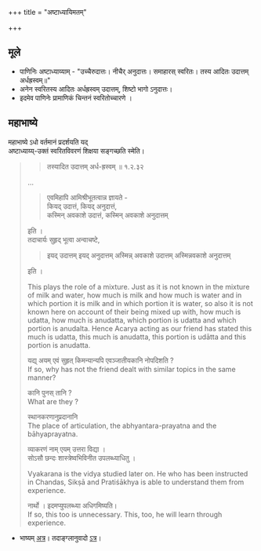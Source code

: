 +++
title = "अष्टाध्यायिमतम्"

+++

## मूले
- पाणिनिः अष्टाध्याय्याम् \- "उच्चैरुदात्तः। नीचैर् अनुदात्तः। समाहारस् स्वरितः। तस्य आदितः उदात्तम् अर्धह्रस्वम्॥" 
- अनेन स्वरितस्य आदितः अर्धह्रस्वम् उदात्तम्, शिष्टो भागो ऽनुदात्तः।
- इदमेव पाणिनेः प्रामाणिकं चिन्तनं स्वरितोच्चारणे ।

## महाभाष्ये
महाभाष्ये ऽधो वर्तमानं प्रदर्शयति यद्  
अष्टाध्याय्य्-उक्तं स्वरितविवरणं शिक्षया सङ्गच्छति स्मेति। 


>> तस्यादित उदात्तम् अर्ध-ह्रस्वम् ॥ १.२.३२
> 
> …
> > एवमिहापि आमिश्रीभूतत्वान्न ज्ञायते -  
> > कियद् उदात्तं, कियद् अनुदात्तं,  
> > कस्मिन् अवकाशे उदात्तं, कस्मिन् अवकाशे अनुदात्तम् 
> 
> इति ।  
> तदाचार्यः सुहृद् भूत्वा अन्वाचष्टे, 
> 
> > इयद् उदात्तम् इयद् अनुदात्तम् अस्मिन्न् अवकाशे उदात्तम् अस्मिन्नवकाशे अनुदात्तम् 
> 
> इति ।
> 
> This plays the role of a mixture. Just as it is not known in the mixture of milk and water, how much is milk and how much is water and in which portion it is milk and in which portion it is water, so also it is not known here on account of their being mixed up with, how much is udatta, how much is anudatta, which portion is udatta and which portion is anudalta. Hence Acarya acting as our friend has stated this much is udatta, this much is anudatta, this portion is udātta and this portion is anudatta.
> 
> यद्य् अयम् एवं सुहृत् किमन्यान्यपि एवञ्जातीयकानि नोपदिशति ?  
If so, why has not the friend dealt with similar topics in the same manner?
> 
> कानि पुनस् तानि ?  
> What are they ?  
> 
> स्थानकरणानुप्रदानानि  
> The place of articulation, the abhyantara-prayatna and the bāhyaprayatna.
>
> व्याकरणं नाम् एयम् उत्तरा विद्या ।  
> सोऽसौ छन्दः शास्त्रेष्वभिविनीत उपलब्ध्याधितु ।  
> 
> Vyakarana is the vidya studied later on. He who has been instructed in Chandas, Sikṣā and Pratiśākhya is able to understand them from experience.
> 
> नार्थो । इदमप्युपलब्ध्या अधिगमिष्यति।  
If so, this too is unnecessary. This, too, he will learn through experience.

- भाष्यम् [अत्र](https://archive.org/details/VyakaranaMahabhashyaWithPradeepAndUdyotaPart2HaryanaSahityaSansthan/page/n49/mode/2up)। तदाङ्ग्लानुवादो [ऽत्र](https://archive.org/stream/LecturesOnPatanjalisVyakaranaMahabhashya4/LecturesOnPatanjalisMahabhashya4#page/n63/mode/2up)।

